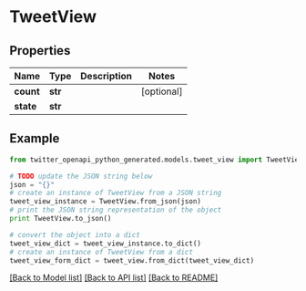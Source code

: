 # TweetView


## Properties

Name | Type | Description | Notes
------------ | ------------- | ------------- | -------------
**count** | **str** |  | [optional] 
**state** | **str** |  | 

## Example

```python
from twitter_openapi_python_generated.models.tweet_view import TweetView

# TODO update the JSON string below
json = "{}"
# create an instance of TweetView from a JSON string
tweet_view_instance = TweetView.from_json(json)
# print the JSON string representation of the object
print TweetView.to_json()

# convert the object into a dict
tweet_view_dict = tweet_view_instance.to_dict()
# create an instance of TweetView from a dict
tweet_view_form_dict = tweet_view.from_dict(tweet_view_dict)
```
[[Back to Model list]](../README.md#documentation-for-models) [[Back to API list]](../README.md#documentation-for-api-endpoints) [[Back to README]](../README.md)


